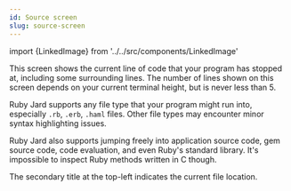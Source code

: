 ```yaml
---
id: Source screen
slug: source-screen
---
```


import {LinkedImage} from '../../src/components/LinkedImage'

<LinkedImage link="/img/guides/source-screen-1.png" alt="Source screen"/>

This screen shows the current line of code that your program has stopped at, including some surrounding lines. The number of lines shown on this screen depends on your current terminal height, but is never less than 5.

Ruby Jard supports any file type that your program might run into, especially `.rb`, `.erb`, `.haml` files. Other file types may encounter minor syntax highlighting issues.

Ruby Jard also supports jumping freely into application source code, gem source code, code evaluation, and even Ruby's standard library. It's impossible to inspect Ruby methods written in C though.

The secondary title at the top-left indicates the current file location.

<LinkedImage link="/img/guides/source-screen-2.png" alt="Debugging SecureRandom#uuid - a standard lib"/>
<LinkedImage link="/img/guides/source-screen-3.png" alt="Debugging Rails's ActiveRecord gem"/>
